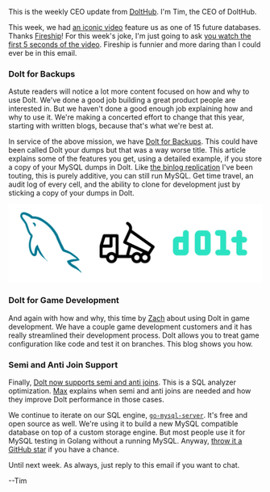 This is the weekly CEO update from [DoltHub](https://www.dolthub.com/). I'm Tim, the CEO of DoltHub. 

This week, we had [an iconic video](https://www.youtube.com/watch?v=jb2AvF8XzII&t=128s) feature us as one of 15 future databases. Thanks [Fireship](https://www.youtube.com/@Fireship)! For this week's joke, I'm just going to ask [you watch the first 5 seconds of the video](https://www.youtube.com/watch?v=jb2AvF8XzII&t=128s). Fireship is funnier and more daring than I could ever be in this email.

### Dolt for Backups

Astute readers will notice a lot more content focused on how and why to use Dolt. We've done a good job building a great product people are interested in. But we haven't done a good enough job explaining how and why to use it. We're making a concerted effort to change that this year, starting with written blogs, because that's what we're best at.

In service of the above mission, we have [Dolt for Backups](https://www.dolthub.com/blog/2023-02-06-dolt-backups/). This could have been called Dolt your dumps but that was a way worse title. This article explains some of the features you get, using a detailed example, if you store a copy of your MySQL dumps in Dolt. Like [the binlog replication](https://www.dolthub.com/blog/2022-12-16-coming_soon_binlog_replication/) I've been touting, this is purely additive, you can still run MySQL. Get time travel, an audit log of every cell, and the ability to clone for development just by sticking a copy of your dumps in Dolt.

![Dolt your Dumps](../images/mysqldump-dolt.png)

### Dolt for Game Development

And again with how and why, this time by [Zach](https://www.dolthub.com/team#zach) about using Dolt in game development. We have a couple game development customers and it has really streamlined their development process. Dolt allows you to treat game configuration like code and test it on branches. This blog shows you how.

### Semi and Anti Join Support

Finally, [Dolt now supports semi and anti joins](https://www.dolthub.com/blog/2023-02-03-subquery-unnesting/). This is a SQL analyzer optimization. [Max](https://www.dolthub.com/team#max) explains when semi and anti joins are needed and how they improve Dolt performance in those cases. 

We continue to iterate on our SQL engine, [`go-mysql-server`](https://github.com/dolthub/go-mysql-server). It's free and open source as well. We're using it to build a new MySQL compatible database on top of a custom storage engine. But most people use it for MySQL testing in Golang without a running MySQL. Anyway, [throw it a GitHub star](https://github.com/dolthub/go-mysql-server) if you have a chance.

Until next week. As always, just reply to this email if you want to chat.

--Tim
